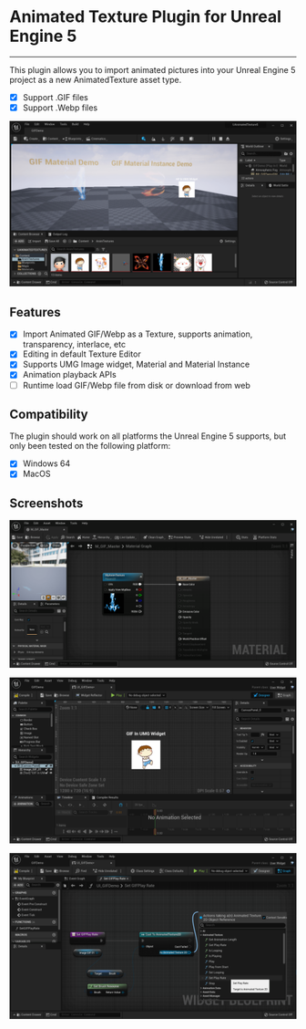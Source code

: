 # Animated Texture Plugin for Unreal Engine 5

----
This plugin allows you to import animated pictures into your Unreal Engine 5 project as a new AnimatedTexture asset type.
- [x] Support .GIF files
- [x] Support .Webp files

![DEMO](./Docs/images/demo.png)

## Features

- [x] Import Animated GIF/Webp as a Texture, supports animation, transparency, interlace, etc
- [x] Editing in default Texture Editor
- [x] Supports UMG Image widget, Material and Material Instance
- [x] Animation playback APIs
- [ ] Runtime load GIF/Webp file from disk or download from web

## Compatibility

The plugin should work on all platforms the Unreal Engine 5 supports, but only been tested on the following platform:
- [x] Windows 64
- [x] MacOS

## Screenshots

![Material DEMO](./Docs/images/mtl.png)

![UMG DEMO](./Docs/images/umg.png)

![Playback API DEMO](./Docs/images/api.png)


